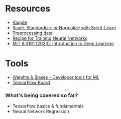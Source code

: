 # Resources
* [Kaggle](https://www.kaggle.com)
* [Scale, Standardize, or Normalize with Scikit-Learn](https://towardsdatascience.com/scale-standardize-or-normalize-with-scikit-learn-6ccc7d176a02)
* [Preprocessing data](https://scikit-learn.org/stable/modules/preprocessing.html#preprocessing-data)
* [Recipe for Training Neural Networks](http://karpathy.github.io/2019/04/25/recipe/)
* [MIT 6.S191 (2020): Introduction to Deep Learning](https://www.youtube.com/watch?v=njKP3FqW3Sk) 

# Tools
* [Weights & Biases - Developer tools for ML](https://wandb.ai/site)
* [TensorFlow Board](https://www.tensorflow.org/tensorboard)

### What's being covered so far?
* Tensorflow basics & fundamentals 
* Neural Network Regression 
